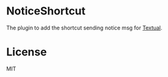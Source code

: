 NoticeShortcut
====
The plugin to add the shortcut sending notice msg for [Textual](http://www.codeux.com/textual/).

# License
MIT
